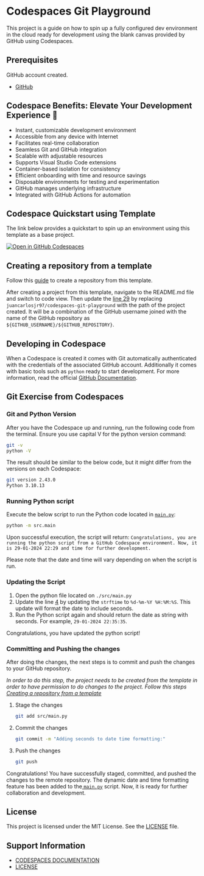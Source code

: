 # Codespaces Git Playground

This project is a guide on how to spin up a fully configured dev environment in the cloud ready for development using the blank canvas provided by GitHub using Codespaces.

## Prerequisites

GitHub account created.

- [GitHub](https://docs.github.com/en/get-started/quickstart/creating-an-account-on-github)

## Codespace Benefits: Elevate Your Development Experience 🚀

- Instant, customizable development environment
- Accessible from any device with Internet
- Facilitates real-time collaboration
- Seamless Git and GitHub integration
- Scalable with adjustable resources
- Supports Visual Studio Code extensions
- Container-based isolation for consistency
- Efficient onboarding with time and resource savings
- Disposable environments for testing and experimentation
- GitHub manages underlying infrastructure
- Integrated with GitHub Actions for automation

## Codespace Quickstart using Template

The link below provides a quickstart to spin up an environment using this template as a base project.

[![Open in GitHub Codespaces](https://github.com/codespaces/badge.svg)](https://codespaces.new/juancarlosjr97/codespaces-git-playground?quickstart=1)

## Creating a repository from a template

Follow this [guide](https://docs.github.com/en/repositories/creating-and-managing-repositories/creating-a-repository-from-a-template) to create a repository from this template.

After creating a project from this template, navigate to the README.md file and switch to code view. Then update the [line 29](#codespace-quickstart-using-template) by replacing `juancarlosjr97/codespaces-git-playground` with the path of the project created. It will be a combination of the GitHub username joined with the name of the GitHub repository as `${GITHUB_USERNAME}/${GITHUB_REPOSITORY}`.

## Developing in Codespace

When a Codespace is created it comes with Git automatically authenticated with the credentials of the associated GitHub account. Additionally it comes with basic tools such as `python` ready to start development. For more information, read the official [GitHub Documentation](https://docs.github.com/en/codespaces/developing-in-a-codespace/developing-in-a-codespace).

## Git Exercise from Codespaces

### Git and Python Version

After you have the Codespace up and running, run the following code from the terminal. Ensure you use capital V for the python version command:

```bash
git -v
python -V
```

The result should be similar to the below code, but it might differ from the versions on each Codespace:

```bash
git version 2.43.0
Python 3.10.13
```

### Running Python script

Execute the below script to run the Python code located in [`main.py`](./src/main.py):

```bash
python -m src.main
```

Upon successful execution, the script will return: `Congratulations, you are running the python script from a GitHub Codespace environment. Now, it is 29-01-2024 22:29 and time for further development.`

Please note that the date and time will vary depending on when the script is run.

### Updating the Script

1. Open the python file located on `./src/main.py`
2. Update the line [4](./src/main.py#L4) by updating the `strftime` to `%d-%m-%Y %H:%M:%S`. This update will format the date to include seconds.
3. Run the Python script again and should return the date as string with seconds. For example, `29-01-2024 22:35:35`.

Congratulations, you have updated the python script!

### Committing and Pushing the changes

After doing the changes, the next steps is to commit and push the changes to your GitHub repository.

_In order to do this step, the project needs to be created from the template in order to have permission to do changes to the project. Follow this steps [Creating a repository from a template](#creating-a-repository-from-a-template)_

1. Stage the changes

   ```bash
   git add src/main.py
   ```

2. Commit the changes

   ```bash
   git commit -m "Adding seconds to date time formatting:"
   ```

3. Push the changes

   ```bash
   git push
   ```

Congratulations! You have successfully staged, committed, and pushed the changes to the remote repository. The dynamic date and time formatting feature has been added to the[ `main.py`](./src/main.py) script. Now, it is ready for further collaboration and development.

## License

This project is licensed under the MIT License. See the [LICENSE](./LICENSE) file.

## Support Information

- [CODESPACES DOCUMENTATION](https://docs.github.com/en/codespaces)
- [LICENSE](./LICENSE.md)
